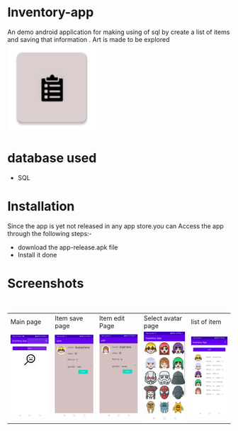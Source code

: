 # Inventory-app 
An demo android application for making using of sql by create a list of items and saving that information .
Art is made to be explored
<br>
<img src="resources/ic_launcher.png" width="200">
<br>
# database used
- SQL
# Installation
Since the app is yet not released in any app store.you can Access the app through the following steps:-
- download the app-release.apk file
- Install it
done 
# Screenshots
<br>
<table>
  <tr>
    <td>Main page</td>
     <td>Item save page</td>
     <td>Item edit Page</td>
    <td>Select avatar page</td>
    <td>list of item</td>
  </tr>
  <tr>
    <td><img src="resources/main page.jpg" width="300" ></td>
    <td><img src="resources/item save page.jpg" width="300"></td>
    <td><img src="resources/item edit page.jpg" width="300"></td>
    <td><img src="resources/select  avatar page.jpg" width="300"></td>
    <td><img src="resources/item list.jpg" width="300"></td>
  </tr>
 </table>
 <br>
 






